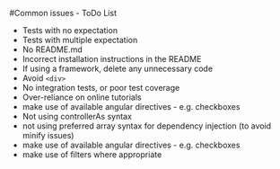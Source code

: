 #Common issues - ToDo List

  * Tests with no expectation
  * Tests with multiple expectation
  * No README.md
  * Incorrect installation instructions in the README
  * If using a framework, delete any unnecessary code
  * Avoid ``` <div> ```
  * No integration tests, or poor test coverage
  * Over-reliance on online tutorials
  * make use of available angular directives - e.g. checkboxes
  * Not using controllerAs syntax
  * not using preferred array syntax for dependency injection (to avoid minify issues)
  * make use of available angular directives - e.g. checkboxes
  * make use of filters where appropriate
